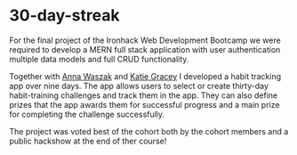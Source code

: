 # 30-day-streak

For the final project of the Ironhack Web Development Bootcamp we were required to develop  a MERN full stack application with user authentication multiple data models and full CRUD functionality.

Together with [Anna Waszak](https://github.com/annawaszak) and [Katie Gracey](https://github.com/kgracey93) I developed a habit tracking app over nine days. The app allows users to select or create thirty-day habit-training challenges and track them in the app. They can also define  prizes that the app awards them for successful progress and a main prize for completing the challenge successfully.

The project was voted best of the cohort both by the cohort members and a public hackshow at the end of ther course!

